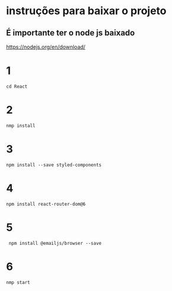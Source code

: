 # instruções para baixar o projeto

## É importante ter o node js baixado

https://nodejs.org/en/download/

# 1

```cd React```

# 2

```nmp install```

# 3

```npm install --save styled-components```

# 4

```npm install react-router-dom@6```

# 5

``` npm install @emailjs/browser --save```

# 6

```nmp start```

